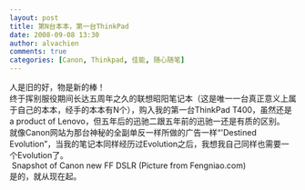 ```yaml
---
layout: post
title: 第N台本本，第一台ThinkPad
date: 2008-09-08 13:30
author: alvachien
comments: true
categories: [Canon, Thinkpad, 佳能, 随心随笔]
---
```

<div id="bp-C678F199F470A1FB_1431-content">
<div>人是旧的好，物是新的棒！</div>
<div> </div>
<div>终于挥别服役期间长达五周年之久的联想昭阳笔记本（这是唯一一台真正意义上属于自己的本本，经手的本本有N个），购入我的第一台ThinkPad T400，虽然还是a product of Lenovo，但五年后的迅驰二跟五年前的迅驰一还是有质的区别。</div>
<div> </div>
<div>就像Canon网站为那台神秘的全副单反一样所做的广告一样“'Destined Evolution”，当我的笔记本同样经历过Evolution之后，我想我自己同样也需要一个Evolution了。</div>
<div><img src="http://img2.fengniao.com/product/23_450x337/810/ceNCYvZrKgxLE.jpg" alt="" />
Snapshot of Canon new FF DSLR  (Picture from Fengniao.com)</div>
<div> </div>
<div>是的，就从现在起。</div>
</div>
